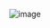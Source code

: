 ![image](https://github.com/Chiippss/RegistrationForm/assets/163165280/177a66c2-a382-49c3-99b1-f22a143476b9)
